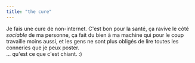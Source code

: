 ```yaml
---
title: "the cure"
---
```


Je fais une cure de non-internet. C'est bon pour la santé, ça ravive le côté
_sociable_ de ma personne, ça fait du bien à ma machine qui pour le coup
travaille moins aussi, et les gens ne sont plus obligés de lire toutes les
conneries que je peux poster.  
... qu'est ce que c'est chiant. :)

